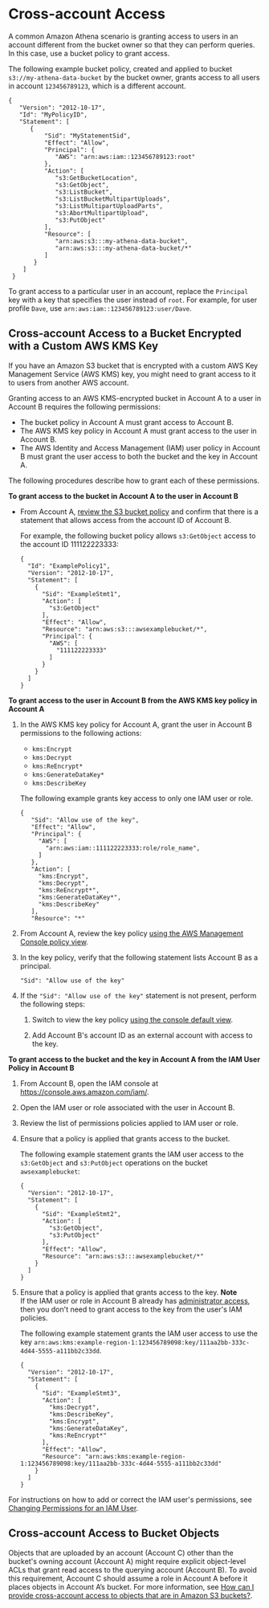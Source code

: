# Cross\-account Access<a name="cross-account-permissions"></a>

A common Amazon Athena scenario is granting access to users in an account different from the bucket owner so that they can perform queries\. In this case, use a bucket policy to grant access\.

The following example bucket policy, created and applied to bucket `s3://my-athena-data-bucket` by the bucket owner, grants access to all users in account `123456789123`, which is a different account\.

```
{
   "Version": "2012-10-17",
   "Id": "MyPolicyID",
   "Statement": [
      {
          "Sid": "MyStatementSid",
          "Effect": "Allow",
          "Principal": {
             "AWS": "arn:aws:iam::123456789123:root"
          },
          "Action": [
             "s3:GetBucketLocation",
             "s3:GetObject",
             "s3:ListBucket",
             "s3:ListBucketMultipartUploads",
             "s3:ListMultipartUploadParts",
             "s3:AbortMultipartUpload",
             "s3:PutObject"
          ],
          "Resource": [
             "arn:aws:s3:::my-athena-data-bucket",
             "arn:aws:s3:::my-athena-data-bucket/*"
          ]
       }
    ]
 }
```

To grant access to a particular user in an account, replace the `Principal` key with a key that specifies the user instead of `root`\. For example, for user profile `Dave`, use `arn:aws:iam::123456789123:user/Dave`\.

## Cross\-account Access to a Bucket Encrypted with a Custom AWS KMS Key<a name="cross-account-permissions-kms"></a>

If you have an Amazon S3 bucket that is encrypted with a custom AWS Key Management Service \(AWS KMS\) key, you might need to grant access to it to users from another AWS account\.

Granting access to an AWS KMS\-encrypted bucket in Account A to a user in Account B requires the following permissions:
+ The bucket policy in Account A must grant access to Account B\.
+ The AWS KMS key policy in Account A must grant access to the user in Account B\.
+ The AWS Identity and Access Management \(IAM\) user policy in Account B must grant the user access to both the bucket and the key in Account A\.

The following procedures describe how to grant each of these permissions\.

**To grant access to the bucket in Account A to the user in Account B**
+ From Account A, [review the S3 bucket policy](https://docs.aws.amazon.com/AmazonS3/latest/user-guide/add-bucket-policy.html) and confirm that there is a statement that allows access from the account ID of Account B\.

  For example, the following bucket policy allows `s3:GetObject` access to the account ID 111122223333:

  ```
  {
    "Id": "ExamplePolicy1",
    "Version": "2012-10-17",
    "Statement": [
      {
        "Sid": "ExampleStmt1",
        "Action": [
          "s3:GetObject"
        ],
        "Effect": "Allow",
        "Resource": "arn:aws:s3:::awsexamplebucket/*",
        "Principal": {
          "AWS": [
            "111122223333"
          ]
        }
      }
    ]
  }
  ```

**To grant access to the user in Account B from the AWS KMS key policy in Account A**

1. In the AWS KMS key policy for Account A, grant the user in Account B permissions to the following actions:
   + `kms:Encrypt`
   + `kms:Decrypt`
   + `kms:ReEncrypt*`
   + `kms:GenerateDataKey*`
   + `kms:DescribeKey`

   The following example grants key access to only one IAM user or role\.

   ```
   {
      "Sid": "Allow use of the key",
      "Effect": "Allow",
      "Principal": {
        "AWS": [
          "arn:aws:iam::111122223333:role/role_name",
        ]
      },
      "Action": [
        "kms:Encrypt",
        "kms:Decrypt",
        "kms:ReEncrypt*",
        "kms:GenerateDataKey*",
        "kms:DescribeKey"
      ],
      "Resource": "*"
   ```

1. From Account A, review the key policy [using the AWS Management Console policy view](https://docs.aws.amazon.com/kms/latest/developerguide/key-policy-modifying.html#key-policy-modifying-how-to-console-policy-view)\.

1. In the key policy, verify that the following statement lists Account B as a principal\.

   ```
   "Sid": "Allow use of the key" 
   ```

1. If the `"Sid": "Allow use of the key"` statement is not present, perform the following steps:

   1. Switch to view the key policy [using the console default view](https://docs.aws.amazon.com/kms/latest/developerguide/key-policy-modifying.html#key-policy-modifying-how-to-console-default-view)\. 

   1.  Add Account B's account ID as an external account with access to the key\.

**To grant access to the bucket and the key in Account A from the IAM User Policy in Account B**

1. From Account B, open the IAM console at [https://console\.aws\.amazon\.com/iam/](https://console.aws.amazon.com/iam/)\.

1. Open the IAM user or role associated with the user in Account B\.

1. Review the list of permissions policies applied to IAM user or role\.

1. Ensure that a policy is applied that grants access to the bucket\.

   The following example statement grants the IAM user access to the `s3:GetObject` and `s3:PutObject` operations on the bucket `awsexamplebucket`:

   ```
   {
     "Version": "2012-10-17",
     "Statement": [
       {
         "Sid": "ExampleStmt2",
         "Action": [
           "s3:GetObject",
           "s3:PutObject"
         ],
         "Effect": "Allow",
         "Resource": "arn:aws:s3:::awsexamplebucket/*"
       }
     ]
   }
   ```

1. Ensure that a policy is applied that grants access to the key\.
**Note**  
If the IAM user or role in Account B already has [administrator access](https://docs.aws.amazon.com/IAM/latest/UserGuide/getting-started_create-admin-group.html), then you don't need to grant access to the key from the user's IAM policies\.

   The following example statement grants the IAM user access to use the key `arn:aws:kms:example-region-1:123456789098:key/111aa2bb-333c-4d44-5555-a111bb2c33dd`\.

   ```
   {
     "Version": "2012-10-17",
     "Statement": [
       {
         "Sid": "ExampleStmt3",
         "Action": [
           "kms:Decrypt",
           "kms:DescribeKey",
           "kms:Encrypt",
           "kms:GenerateDataKey",
           "kms:ReEncrypt*"
         ],
         "Effect": "Allow",
         "Resource": "arn:aws:kms:example-region-1:123456789098:key/111aa2bb-333c-4d44-5555-a111bb2c33dd"
       }
     ]
   }
   ```

For instructions on how to add or correct the IAM user's permissions, see [Changing Permissions for an IAM User](https://docs.aws.amazon.com/IAM/latest/UserGuide/id_users_change-permissions.html)\.

## Cross\-account Access to Bucket Objects<a name="cross-account-permissions-objects"></a>

Objects that are uploaded by an account \(Account C\) other than the bucket's owning account \(Account A\) might require explicit object\-level ACLs that grant read access to the querying account \(Account B\)\. To avoid this requirement, Account C should assume a role in Account A before it places objects in Account A’s bucket\. For more information, see [How can I provide cross\-account access to objects that are in Amazon S3 buckets?](https://aws.amazon.com/premiumsupport/knowledge-center/cross-account-access-s3/)\.